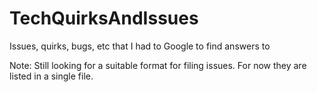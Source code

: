 # TechQuirksAndIssues
Issues, quirks, bugs, etc that I had to Google to find answers to


Note: Still looking for a suitable format for filing issues. For now they are listed in a single file.
